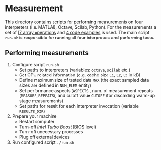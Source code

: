# Measurement

This directory contains scripts for performing measurements on four interpreters (i.e. MATLAB, Octave, Scilab, Python).
For the measurements a set of [17 array operations](array-operations/README.md) and [4 code examples](analyzed-codes/README.md) is used.
The main script `run.sh` is responsible for running all four interpreters and performing tests.

## Performing measurements

1. Configure script `run.sh`
   * Set paths to interpreters (variables: `octave`, `scilab` etc.)
   * Set CPU related information (e.g. cache size `L1`, `L2`, `L3` in kB)
   * Define maximum size of tested data `MAX` (the exact sampled data sizes are defined in `NUM_ELEM` entity)
   * Set performance aspects (`ASPECTS`), num. of measurement repeats (`MEASURE_REPEATS`), and cutoff value `CUTOFF` (for discarding warm-up stage measurements)
   * Set paths for result for each interpreter invocation (variable `RESULTS_DIR`)
2. Prepare your machine
   * Restart computer
   * Turn-off _Intel Turbo Boost_ (BIOS level)
   * Turn-off unecessary processes
   * Plug off external devices
3. Run configured script `./run.sh`
